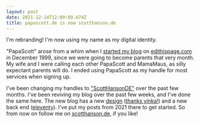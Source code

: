 ```yaml
---
layout: post
date: 2021-12-14T12:09:09.674Z
title: papascott.de is now scotthanson.de
---
```

I'm rebranding! I'm now using my name as my digital identity.

"PapaScott" arose from a whim when I [started my blog](https://www.papascott.de/archives/1999/12/05/it-worked/) on [edithispage.com](http://scripting.com/davenet/1999/12/08/editthispagecom.html) in December 1999, since we were going to become parents that very month. My wife and I were calling each other PapaScott and MamaMaus, as silly expectant parents will do. I ended using PapaScott as my handle for most services when signing up. 

I've been changing my handles to ["ScottHansonDE"](https://twitter.com/ScottHansonDE) over the past few months. I've been reviving my blog over the past few weeks, and I've done the same here. The new blog has a new [design](https://github.com/yinkakun/eleventy-duo) ([thanks yinka!](https://yinkakun.vercel.app/)) and a new back end ([eleventy](https://www.11ty.dev/)). I've put my posts from 2021 there to get started. So from now on follow me on [scotthanson.de](scotthanson.de), if you like!